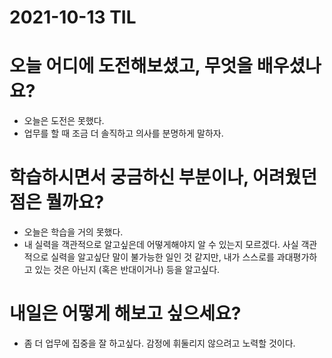 # 2021-10-13 TIL 
# 오늘 어디에 도전해보셨고, 무엇을 배우셨나요?
- 오늘은 도전은 못했다. 
- 업무를 할 때 조금 더 솔직하고 의사를 분명하게 말하자. 
# 학습하시면서 궁금하신 부분이나, 어려웠던 점은 뭘까요?
- 오늘은 학습을 거의 못했다. 
- 내 실력을 객관적으로 알고싶은데 어떻게해야지 알 수 있는지 모르겠다. 사실 객관적으로 실력을 알고싶단 말이 불가능한 일인 것 같지만, 내가 스스로를 과대평가하고 있는 것은 아닌지 (혹은 반대이거나) 등을 알고싶다. 
# 내일은 어떻게 해보고 싶으세요?
- 좀 더 업무에 집중을 잘 하고싶다. 감정에 휘둘리지 않으려고 노력할 것이다.